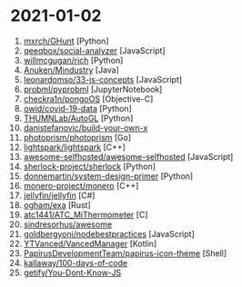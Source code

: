 # 2021-01-02

1. [mxrch/GHunt](https://github.com/mxrch/GHunt "🕵️‍♂️ Investigate Google Accounts with emails.") [Python]
2. [qeeqbox/social-analyzer](https://github.com/qeeqbox/social-analyzer "API and Web App for analyzing & finding a person profile across 300+ social media websites (Detections are updated regularly)") [JavaScript]
3. [willmcgugan/rich](https://github.com/willmcgugan/rich "Rich is a Python library for rich text and beautiful formatting in the terminal.") [Python]
4. [Anuken/Mindustry](https://github.com/Anuken/Mindustry "A sandbox tower defense game") [Java]
5. [leonardomso/33-js-concepts](https://github.com/leonardomso/33-js-concepts "📜 33 concepts every JavaScript developer should know.") [JavaScript]
6. [probml/pyprobml](https://github.com/probml/pyprobml "Python code for Machine learning: a probabilistic perspective (2nd edition)") [JupyterNotebook]
7. [checkra1n/pongoOS](https://github.com/checkra1n/pongoOS "pongoOS") [Objective-C]
8. [owid/covid-19-data](https://github.com/owid/covid-19-data "Data on COVID-19 (coronavirus) cases, deaths, hospitalizations, tests • All countries • Updated daily by Our World in Data") [Python]
9. [THUMNLab/AutoGL](https://github.com/THUMNLab/AutoGL "An autoML framework & toolkit for machine learning on graphs.") [Python]
10. [danistefanovic/build-your-own-x](https://github.com/danistefanovic/build-your-own-x "🤓 Build your own (insert technology here)") 
11. [photoprism/photoprism](https://github.com/photoprism/photoprism "Personal Photo Management powered by Go and Google TensorFlow") [Go]
12. [lightspark/lightspark](https://github.com/lightspark/lightspark "An open source flash player implementation") [C++]
13. [awesome-selfhosted/awesome-selfhosted](https://github.com/awesome-selfhosted/awesome-selfhosted "A list of Free Software network services and web applications which can be hosted locally. Selfhosting is the process of hosting and managing applications instead of renting from Software-as-a-Service providers") [JavaScript]
14. [sherlock-project/sherlock](https://github.com/sherlock-project/sherlock "🔎 Hunt down social media accounts by username across social networks") [Python]
15. [donnemartin/system-design-primer](https://github.com/donnemartin/system-design-primer "Learn how to design large-scale systems. Prep for the system design interview. Includes Anki flashcards.") [Python]
16. [monero-project/monero](https://github.com/monero-project/monero "Monero: the secure, private, untraceable cryptocurrency") [C++]
17. [jellyfin/jellyfin](https://github.com/jellyfin/jellyfin "The Free Software Media System") [C#]
18. [ogham/exa](https://github.com/ogham/exa "A modern replacement for ‘ls’.") [Rust]
19. [atc1441/ATC_MiThermometer](https://github.com/atc1441/ATC_MiThermometer "Custom firmware for the Xiaomi Thermometer LYWSD03MMC and Telink Flasher via USB to Serial converter") [C]
20. [sindresorhus/awesome](https://github.com/sindresorhus/awesome "😎 Awesome lists about all kinds of interesting topics") 
21. [goldbergyoni/nodebestpractices](https://github.com/goldbergyoni/nodebestpractices "✅ The Node.js best practices list (January 2021)") [JavaScript]
22. [YTVanced/VancedManager](https://github.com/YTVanced/VancedManager "Vanced Installer") [Kotlin]
23. [PapirusDevelopmentTeam/papirus-icon-theme](https://github.com/PapirusDevelopmentTeam/papirus-icon-theme "Papirus icon theme for Linux") [Shell]
24. [kallaway/100-days-of-code](https://github.com/kallaway/100-days-of-code "Fork this template for the 100 days journal - to keep yourself accountable (multiple languages available)") 
25. [getify/You-Dont-Know-JS](https://github.com/getify/You-Dont-Know-JS "A book series on JavaScript. @YDKJS on twitter.") 

